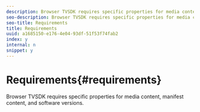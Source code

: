```yaml
---
description: Browser TVSDK requires specific properties for media content, manifest content, and software versions.
seo-description: Browser TVSDK requires specific properties for media content, manifest content, and software versions.
seo-title: Requirements
title: Requirements
uuid: a1685150-e176-4e04-93df-51f53f74fab2
index: y
internal: n
snippet: y
---
```


# Requirements{#requirements}

Browser TVSDK requires specific properties for media content, manifest content, and software versions.

